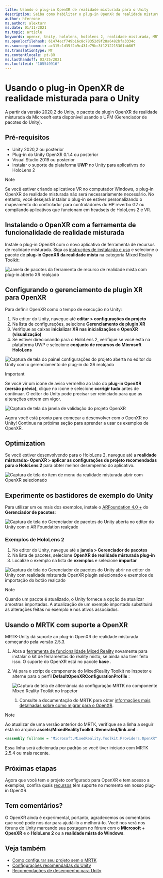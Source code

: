 ```yaml
---
title: Usando o plug-in OpenXR de realidade misturada para o Unity
description: Saiba como habilitar o plug-in OpenXR de realidade misturada para projetos do Unity.
author: hferrone
ms.author: alexturn
ms.date: 01/11/2021
ms.topic: article
keywords: openxr, Unity, hololens, hololens 2, realidade misturada, MRTK, kit de ferramentas de realidade mista, realidade aumentada, realidade virtual, headsets de realidade misturada, aprendizado, tutorial, introdução
ms.openlocfilehash: 61474ecf749b16c8c78352d9f28a6482bfa3334c
ms.sourcegitcommit: ac315c1d35f2b9c431e79bc3f1212215301bb867
ms.translationtype: MT
ms.contentlocale: pt-BR
ms.lasthandoff: 03/25/2021
ms.locfileid: "105549916"
---
```

# <a name="using-the-mixed-reality-openxr-plugin-for-unity"></a>Usando o plug-in OpenXR de realidade misturada para o Unity

A partir da versão 2020,2 do Unity, o pacote de plugin OpenXR de realidade misturada da Microsoft está disponível usando o UPM (Gerenciador de pacotes do Unity).

## <a name="prerequisites"></a>Pré-requisitos

* Unity 2020,2 ou posterior
* Plug-in do Unity OpenXR 0.1.4 ou posterior
* Visual Studio 2019 ou posterior
* Instalar o suporte da plataforma **UWP** no Unity para aplicativos do HoloLens 2

> [!NOTE]
> Se você estiver criando aplicativos VR no computador Windows, o plug-in OpenXR de realidade misturada não será necessariamente necessário. No entanto, você desejará instalar o plug-in se estiver personalizando o mapeamento do controlador para controladores do HP reverbo G2 ou compilando aplicativos que funcionam em headsets de HoloLens 2 e VR.

## <a name="installing-openxr-with-the-mixed-reality-feature-tool"></a>Instalando o OpenXR com a ferramenta de funcionalidade de realidade misturada

Instale o plug-in OpenXR com o novo aplicativo de ferramenta de recursos de realidade misturada. Siga as [instruções de instalação e uso](welcome-to-mr-feature-tool.md) e selecione o pacote de **plug-in OpenXR da realidade mista** na categoria Mixed Reality Toolkit:

![Janela de pacotes da ferramenta de recurso de realidade mista com plug-in aberto XR realçado](images/feature-tool-openxr.png)

## <a name="configuring-xr-plugin-management-for-openxr"></a>Configurando o gerenciamento de plugin XR para OpenXR

Para definir OpenXR como o tempo de execução no Unity:

1. No editor do Unity, navegue até **editar > configurações do projeto**
2. Na lista de configurações, selecione **Gerenciamento de plugin XR**
3. Verifique as caixas **inicializar XR nas inicializações** e **OpenXR (visualização)**
4. Se estiver direcionando para o HoloLens 2, verifique se você está na plataforma UWP e selecione **conjunto de recursos do Microsoft HoloLens**

![Captura de tela do painel configurações do projeto aberta no editor do Unity com o gerenciamento de plug-in do XR realçado](images/openxr-img-05.png)

> [!IMPORTANT]
> Se você vir um ícone de aviso vermelho ao lado do **plug-in OpenXR (versão prévia)**, clique no ícone e selecione **corrigir tudo** antes de continuar. O editor do Unity pode precisar ser reiniciado para que as alterações entrem em vigor.

![Captura de tela da janela de validação do projeto OpenXR](images/openxr-img-06.png)

Agora você está pronto para começar a desenvolver com o OpenXR no Unity!  Continue na próxima seção para aprender a usar os exemplos de OpenXR.

## <a name="optimization"></a>Optimization

Se você estiver desenvolvendo para o HoloLens 2, navegue até a **realidade misturada> OpenXR > aplicar as configurações de projeto recomendadas para o HoloLens 2** para obter melhor desempenho do aplicativo.

![Captura de tela do item de menu da realidade misturada abrir com OpenXR selecionado](images/openxr-img-08.png)

## <a name="try-out-the-unity-sample-scenes"></a>Experimente os bastidores de exemplo do Unity

Para utilizar um ou mais dos exemplos, instale o [ARFoundation 4.0 +](https://docs.unity3d.com/Packages/com.unity.xr.arfoundation@4.1/manual/index.html#installing-ar-foundation) do **Gerenciador de pacotes**:

![Captura de tela do Gerenciador de pacotes do Unity aberta no editor do Unity com o AR Foundation realçado](images/openxr-img-09.png)

### <a name="hololens-2-samples"></a>Exemplos de HoloLens 2

1. No editor do Unity, navegue até a **janela > Gerenciador de pacotes**
2. Na lista de pacotes, selecione **OpenXR de realidade misturada plug-in**
3. Localize o exemplo na lista de **exemplos** e selecione **importar**

![Captura de tela do Gerenciador de pacotes do Unity abrir no editor do Unity com realidade misturada OpenXR plugin selecionado e exemplos de importação do botão realçado](images/openxr-img-03.png)

<!-- ### For all other OpenXR samples

1. In the Unity Editor, navigate to **Window > Package Manager**
2. In the list of packages, select **OpenXR Plugin**
3. Locate the sample in the **Samples** list and select **Import**

![Screenshot of Unity Package Manager open in Unity editor with OpenXR Plugin selected and samples import button highlighted](images/openxr-img-10.png) -->

> [!NOTE]
> Quando um pacote é atualizado, o Unity fornece a opção de atualizar amostras importadas.  A atualização de um exemplo importado substituirá as alterações feitas no exemplo e nos ativos associados.

## <a name="using-mrtk-with-openxr-support"></a>Usando o MRTK com suporte a OpenXR

MRTK-Unity dá suporte ao plug-in OpenXR de realidade misturada começando pela versão 2.5.3.

1. Abra a [ferramenta de funcionalidade Mixed Reality](welcome-to-mr-feature-tool.md) novamente para instalar o kit de ferramentas do reality misto, se ainda não tiver feito isso. O suporte do OpenXR está no pacote **base** .
2. Vá para o script de componente do MixedReality Toolkit no Inspetor e alterne para o perfil **DefaultOpenXRConfigurationProfile** :

    ![Captura de tela de alternância da configuração MRTK no componente Mixed Reality Toolkit no Inspetor](images/openxr-img-11.png)

    1. Consulte a documentação do MRTK para obter [informações mais detalhadas sobre como migrar para o OpenXR](/windows/mixed-reality/mrtk-unity/configuration/getting-started-with-mrtk-and-xrsdk#configuring-mrtk-for-the-xr-sdk-pipeline).

> [!NOTE]
> Ao atualizar de uma versão anterior do MRTK, verifique se a linha a seguir está no arquivo **assets/MixedRealityToolkit. Generated/link.xml** :
>
> ```xml
> <assembly fullname = "Microsoft.MixedReality.Toolkit.Providers.OpenXR" preserve="all"/>
> ```
>
> Essa linha será adicionada por padrão se você tiver iniciado com MRTK 2.5.4 ou mais recente.

## <a name="next-steps"></a>Próximas etapas

Agora que você tem o projeto configurado para OpenXR e tem acesso a exemplos, confira quais [recursos](openxr-supported-features.md) têm suporte no momento em nosso plug-in OpenXR.

## <a name="have-feedback"></a>Tem comentários?

O OpenXR ainda é experimental, portanto, agradecemos os comentários que você pode nos dar para ajudá-lo a melhorá-lo. Você nos verá nos fóruns do [Unity](https://aka.ms/unityforums) marcando sua postagem no fórum com o **Microsoft**  +  **OpenXR** e o **HoloLens 2** ou a **realidade mista do Windows**.

## <a name="see-also"></a>Veja também

* [Como configurar seu projeto sem o MRTK](configure-unity-project.md)
* [Configurações recomendadas do Unity](recommended-settings-for-unity.md)
* [Recomendações de desempenho para Unity](performance-recommendations-for-unity.md#how-to-profile-with-unity)